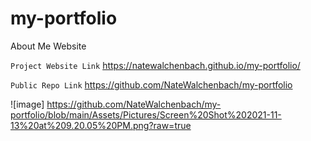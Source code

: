 # my-portfolio
About Me Website


`Project Website Link`
https://natewalchenbach.github.io/my-portfolio/

`Public Repo Link`
https://github.com/NateWalchenbach/my-portfolio



![image] https://github.com/NateWalchenbach/my-portfolio/blob/main/Assets/Pictures/Screen%20Shot%202021-11-13%20at%209.20.05%20PM.png?raw=true
